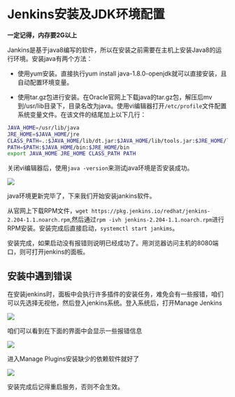 # Jenkins安装及JDK环境配置

**一定记得，内存要2G以上**

Jankins是基于java8编写的软件，所以在安装之前需要在主机上安装Java8的运行环境。安装java有两个方法：

* 使用yum安装。直接执行yum install java-1.8.0-openjdk就可以直接安装，且自动配置环境变量。

* 使用tar.gz包进行安装。在Oracle官网上下载java的tar.gz包，解压后mv到/usr/lib目录下，目录名改为java。使用vi编辑器打开```/etc/profile```文件配置系统变量文件。在该文件的结尾加上以下几行：

```bash
JAVA_HOME=/usr/lib/java
JRE_HOME=$JAVA_HOME/jre
CLASS_PATH=.:$JAVA_HOME/lib/dt.jar:$JAVA_HOME/lib/tools.jar:$JRE_HOME/lib
PATH=$PATH:$JAVA_HOME/bin:$JRE_HOME/bin
export JAVA_HOME JRE_HOME CLASS_PATH PATH
```

关闭vi编辑器后，使用```java -version```来测试java环境是否安装成功。

![](https://img-blog.csdnimg.cn/20191111200607819.jpg?x-oss-process=image/watermark,type_ZmFuZ3poZW5naGVpdGk,shadow_10,text_aHR0cHM6Ly9ibG9nLmNzZG4ubmV0L3UwMTI0OTQwMTI=,size_16,color_FFFFFF,t_70)

java环境更新完毕了，下来我们开始安装jankins软件。

从官网上下载RPM文件，```wget https://pkg.jenkins.io/redhat/jenkins-2.204-1.1.noarch.rpm```,然后通过```rpm -ivh jenkins-2.204-1.1.noarch.rpm```进行RPM安装。安装完成后直接启动，```systemctl start jankims```。

安装完成，如果启动没有报错则说明已经成功了。用浏览器访问主机的8080端口，则可打开jenkins的面板。

## 安装中遇到错误

在安装jenkins时，面板中会执行许多插件的安装任务，难免会有一些报错，咱们可以先选择无视他，然后登入jenkins系统。登入系统后，打开Manage Jenkins

![](https://img-blog.csdnimg.cn/201911112006532.png?x-oss-process=image/watermark,type_ZmFuZ3poZW5naGVpdGk,shadow_10,text_aHR0cHM6Ly9ibG9nLmNzZG4ubmV0L3UwMTI0OTQwMTI=,size_16,color_FFFFFF,t_70)

咱们可以看到在下面的界面中会显示一些报错信息

![](https://img-blog.csdnimg.cn/2019111120074053.png?x-oss-process=image/watermark,type_ZmFuZ3poZW5naGVpdGk,shadow_10,text_aHR0cHM6Ly9ibG9nLmNzZG4ubmV0L3UwMTI0OTQwMTI=,size_16,color_FFFFFF,t_70)

进入Manage Plugins安装缺少的依赖软件就好了

![](https://img-blog.csdnimg.cn/20191111200821311.png)

安装完成后记得重启服务，否则不会生效。
